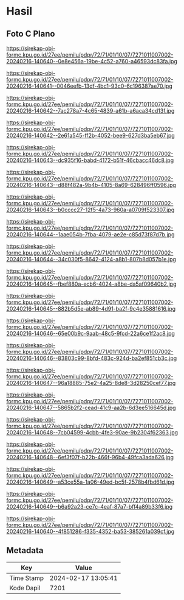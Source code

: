 # Hasil

## Foto C Plano

https://sirekap-obj-formc.kpu.go.id/27ee/pemilu/pdpr/72/71/01/10/07/7271011007002-20240216-140640--0e8e456a-19be-4c52-a760-a46593dc83fa.jpg

https://sirekap-obj-formc.kpu.go.id/27ee/pemilu/pdpr/72/71/01/10/07/7271011007002-20240216-140641--0046eefb-13df-4bc1-93c0-6c196387ae70.jpg

https://sirekap-obj-formc.kpu.go.id/27ee/pemilu/pdpr/72/71/01/10/07/7271011007002-20240216-140642--7ac278a7-4c65-4839-a61b-a6aca34cd13f.jpg

https://sirekap-obj-formc.kpu.go.id/27ee/pemilu/pdpr/72/71/01/10/07/7271011007002-20240216-140642--2e61a545-ff2b-4052-bee9-627d3ba5eb67.jpg

https://sirekap-obj-formc.kpu.go.id/27ee/pemilu/pdpr/72/71/01/10/07/7271011007002-20240216-140643--dc935f16-babd-4172-b51f-46cbacc46dc8.jpg

https://sirekap-obj-formc.kpu.go.id/27ee/pemilu/pdpr/72/71/01/10/07/7271011007002-20240216-140643--d88f482a-9b4b-4105-8a69-628496ff0596.jpg

https://sirekap-obj-formc.kpu.go.id/27ee/pemilu/pdpr/72/71/01/10/07/7271011007002-20240216-140643--b0cccc27-12f5-4a73-960a-a0709f523307.jpg

https://sirekap-obj-formc.kpu.go.id/27ee/pemilu/pdpr/72/71/01/10/07/7271011007002-20240216-140644--1aae054b-7fba-4079-ae2e-c85d73f87d7b.jpg

https://sirekap-obj-formc.kpu.go.id/27ee/pemilu/pdpr/72/71/01/10/07/7271011007002-20240216-140644--34c030f5-8642-4124-a8b1-807b8d057b1e.jpg

https://sirekap-obj-formc.kpu.go.id/27ee/pemilu/pdpr/72/71/01/10/07/7271011007002-20240216-140645--fbef880a-ecb6-4024-a8be-da5af09640b2.jpg

https://sirekap-obj-formc.kpu.go.id/27ee/pemilu/pdpr/72/71/01/10/07/7271011007002-20240216-140645--882b5d5e-ab89-4d91-ba2f-9c4e35881616.jpg

https://sirekap-obj-formc.kpu.go.id/27ee/pemilu/pdpr/72/71/01/10/07/7271011007002-20240216-140646--65e00b9c-9aab-48c5-9fcd-22a6ce1f2ac8.jpg

https://sirekap-obj-formc.kpu.go.id/27ee/pemilu/pdpr/72/71/01/10/07/7271011007002-20240216-140646--83803c99-8bfd-483c-924d-ba2ef851cb3c.jpg

https://sirekap-obj-formc.kpu.go.id/27ee/pemilu/pdpr/72/71/01/10/07/7271011007002-20240216-140647--96a18885-75e2-4a25-8de8-3d28250cef77.jpg

https://sirekap-obj-formc.kpu.go.id/27ee/pemilu/pdpr/72/71/01/10/07/7271011007002-20240216-140647--5865b2f2-cead-41c9-aa2b-6d3ee516645d.jpg

https://sirekap-obj-formc.kpu.go.id/27ee/pemilu/pdpr/72/71/01/10/07/7271011007002-20240216-140648--7cb04599-4cbb-4fe3-90ae-9b2304f62363.jpg

https://sirekap-obj-formc.kpu.go.id/27ee/pemilu/pdpr/72/71/01/10/07/7271011007002-20240216-140648--6ef3f07f-b22b-466f-96b4-49fca3ada626.jpg

https://sirekap-obj-formc.kpu.go.id/27ee/pemilu/pdpr/72/71/01/10/07/7271011007002-20240216-140649--a53ce55a-1a06-49ed-bc5f-2578b4fbd61d.jpg

https://sirekap-obj-formc.kpu.go.id/27ee/pemilu/pdpr/72/71/01/10/07/7271011007002-20240216-140649--b6a92a23-ce7c-4eaf-87a7-bff4a89b33f6.jpg

https://sirekap-obj-formc.kpu.go.id/27ee/pemilu/pdpr/72/71/01/10/07/7271011007002-20240216-140640--4f851286-f335-4352-ba53-385261a039cf.jpg


## Metadata

| Key        | Value               |
| ---------- | ------------------- |
| Time Stamp | 2024-02-17 13:05:41 |
| Kode Dapil | 7201                |




